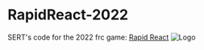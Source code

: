 # RapidReact-2022
SERT's code for the 2022 frc game: [Rapid React](https://www.youtube.com/watch?v=LgniEjI9cCM)
![Logo](https://images.squarespace-cdn.com/content/v1/5d93ec0630ec5f3abf0ec4f0/1630379699771-I0HP6D4QVKJPX0GYJKV3/rapid-react-horizontal-600.png)
